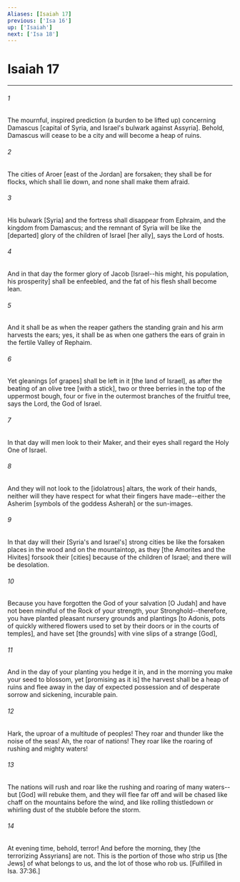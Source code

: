 ```yaml
---
Aliases: [Isaiah 17]
previous: ['Isa 16']
up: ['Isaiah']
next: ['Isa 18']
---
```

# Isaiah 17

***














###### 1 






The mournful, inspired prediction (a burden to be lifted up) concerning Damascus [capital of Syria, and Israel's bulwark against Assyria]. Behold, Damascus will cease to be a city and will become a heap of ruins. 













###### 2 






The cities of Aroer [east of the Jordan] are forsaken; they shall be for flocks, which shall lie down, and none shall make them afraid. 













###### 3 






His bulwark [Syria] and the fortress shall disappear from Ephraim, and the kingdom from Damascus; and the remnant of Syria will be like the [departed] glory of the children of Israel [her ally], says the Lord of hosts. 













###### 4 






And in that day the former glory of Jacob [Israel--his might, his population, his prosperity] shall be enfeebled, and the fat of his flesh shall become lean. 













###### 5 






And it shall be as when the reaper gathers the standing grain and his arm harvests the ears; yes, it shall be as when one gathers the ears of grain in the fertile Valley of Rephaim. 













###### 6 






Yet gleanings [of grapes] shall be left in it [the land of Israel], as after the beating of an olive tree [with a stick], two or three berries in the top of the uppermost bough, four or five in the outermost branches of the fruitful tree, says the Lord, the God of Israel. 













###### 7 






In that day will men look to their Maker, and their eyes shall regard the Holy One of Israel. 













###### 8 






And they will not look to the [idolatrous] altars, the work of their hands, neither will they have respect for what their fingers have made--either the Asherim [symbols of the goddess Asherah] or the sun-images. 













###### 9 






In that day will their [Syria's and Israel's] strong cities be like the forsaken places in the wood and on the mountaintop, as they [the Amorites and the Hivites] forsook their [cities] because of the children of Israel; and there will be desolation. 













###### 10 






Because you have forgotten the God of your salvation [O Judah] and have not been mindful of the Rock of your strength, your Stronghold--therefore, you have planted pleasant nursery grounds and plantings [to Adonis, pots of quickly withered flowers used to set by their doors or in the courts of temples], and have set [the grounds] with vine slips of a strange [God], 













###### 11 






And in the day of your planting you hedge it in, and in the morning you make your seed to blossom, yet [promising as it is] the harvest shall be a heap of ruins and flee away in the day of expected possession and of desperate sorrow and sickening, incurable pain. 













###### 12 






Hark, the uproar of a multitude of peoples! They roar and thunder like the noise of the seas! Ah, the roar of nations! They roar like the roaring of rushing and mighty waters! 













###### 13 






The nations will rush and roar like the rushing and roaring of many waters--but [God] will rebuke them, and they will flee far off and will be chased like chaff on the mountains before the wind, and like rolling thistledown or whirling dust of the stubble before the storm. 













###### 14 






At evening time, behold, terror! And before the morning, they [the terrorizing Assyrians] are not. This is the portion of those who strip us [the Jews] of what belongs to us, and the lot of those who rob us. [Fulfilled in Isa. 37:36.]
